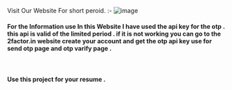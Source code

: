Visit Our Website For short peroid. :-
![image](https://github.com/user-attachments/assets/3e622995-97b6-4eb6-beef-fa602b555491)
<br>
<h4>For the Information use In this Website I have used the api key for the otp . this api is valid of the limited period . if it is not working you can go to the 2factor.in website create your account and get the otp api key use for send otp page and otp varify page .  </h4>
<br>
<h4>Use this project for your resume .</h4>

